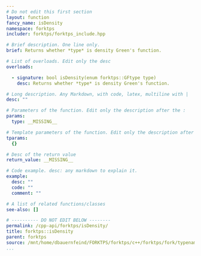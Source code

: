 ```yaml
---
# Do not edit this first section
layout: function
fancy_name: isDensity
namespace: forktps
includer: forktps/forktps_include.hpp

# Brief description. One line only.
brief: Returns whether *type* is density Green's function.

# List of overloads. Edit only the desc
overloads:

  - signature: bool isDensity(enum forktps::GFtype type)
    desc: Returns whether *type* is density Green's function.

# Long description. Any Markdown, with code, latex, multiline with |
desc: ""

# Parameters of the function. Edit only the description after the :
params:
  type: __MISSING__

# Template parameters of the function. Edit only the description after the :
tparams:
  {}

# Desc of the return value
return_value: __MISSING__

# Code example. desc: any markdown to explain it.
example:
  desc: ""
  code: ""
  comment: ""

# A list of related functions/classes
see-also: []

# ---------- DO NOT EDIT BELOW --------
permalink: /cpp-api/forktps/isDensity/
title: forktps::isDensity
parent: forktps
source: /mnt/home/dbauernfeind/FORKTPS/forktps/c++/forktps/fork/typenames.hpp
...
```


